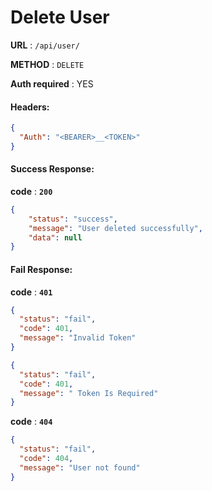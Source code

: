 # Delete User

**URL** : `/api/user/`

**METHOD** : `DELETE`

**Auth required** : YES

#### Headers:

```json
{
  "Auth": "<BEARER>__<TOKEN>"
}
```

#### Success Response:

**code** : **`200`**

```Json
{
    "status": "success",
    "message": "User deleted successfully",
    "data": null
}
```

#### Fail Response:

**code** : **`401`**

```json
{
  "status": "fail",
  "code": 401,
  "message": "Invalid Token"
}
```

```json
{
  "status": "fail",
  "code": 401,
  "message": " Token Is Required"
}
```

**code** : **`404`**

```json
{
  "status": "fail",
  "code": 404,
  "message": "User not found"
}
```
